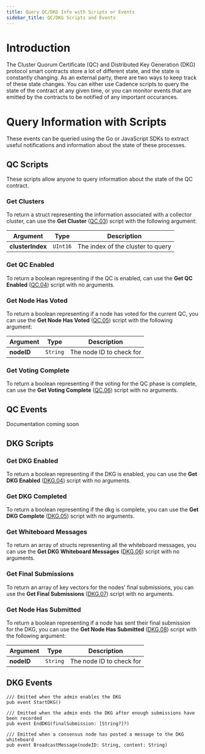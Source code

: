 ```yaml
---
title: Query QC/DKG Info with Scripts or Events
sidebar_title: QC/DKG Scripts and Events
---
```


# Introduction

The Cluster Quorum Certificate (QC) and Distributed Key Generation (DKG) protocol smart contracts
store a lot of different state, and the state is constantly changing.
As an external party, there are two ways to keep track of these state changes. 
You can either use Cadence scripts to query the state of the contract at any given time,
or you can monitor events that are emitted by the contracts to be notified of any important occurances.

# Query Information with Scripts

These events can be queried using the Go or JavaScript SDKs to extract useful notifications and information about the
state of these processes.

## QC Scripts

These scripts allow anyone to query information about the state of the QC contract.

### Get Clusters

To return a struct representing the information associated with a collector cluster,
can use the **Get Cluster** ([QC.03](../../../cadence/core-contracts/epoch-contract-reference.mdx#quorum-certificate-transactions-and-scripts)) script with the following argument:

| Argument         | Type     | Description |
|------------------|----------|-------------|
| **clusterIndex** | `UInt16` | The index of the cluster to query |

### Get QC Enabled

To return a boolean representing if the QC is enabled,
can use the **Get QC Enabled** ([QC.04](../../../cadence/core-contracts/epoch-contract-reference.mdx#quorum-certificate-transactions-and-scripts)) script with no arguments.

### Get Node Has Voted

To return a boolean representing if a node has voted for the current QC, you
can use the **Get Node Has Voted** ([QC.05](../../../cadence/core-contracts/epoch-contract-reference.mdx#quorum-certificate-transactions-and-scripts)) script with the following argument:

| Argument         | Type     | Description |
|------------------|----------|-------------|
| **nodeID** | `String` | The node ID to check for |


### Get Voting Complete

To return a boolean representing if the voting for the QC phase is complete,
can use the **Get Voting Complete** ([QC.06](../../../cadence/core-contracts/epoch-contract-reference.mdx#quorum-certificate-transactions-and-scripts)) script with no arguments.

## QC Events

Documentation coming soon

## DKG Scripts

### Get DKG Enabled

To return a boolean representing if the DKG is enabled, you
can use the **Get DKG Enabled** ([DKG.04](../../../cadence/core-contracts/epoch-contract-reference.mdx#dkg-transactions-and-scripts)) script with no arguments.

### Get DKG Completed

To return a boolean representing if the dkg is complete, you
can use the **Get DKG Complete** ([DKG.05](../../../cadence/core-contracts/epoch-contract-reference.mdx#dkg-transactions-and-scripts)) script with no arguments.

### Get Whiteboard Messages

To return an array of structs representing all the whiteboard messages, you
can use the **Get DKG Whiteboard Messages** ([DKG.06](../../../cadence/core-contracts/epoch-contract-reference.mdx#dkg-transactions-and-scripts)) script with no arguments.

### Get Final Submissions

To return an array of key vectors for the nodes' final submissions, you
can use the **Get Final Submissions** ([DKG.07](../../../cadence/core-contracts/epoch-contract-reference.mdx#dkg-transactions-and-scripts)) script with no arguments.

### Get Node Has Submitted

To return a boolean representing if a node has sent their final submission for the DKG, you
can use the **Get Node Has Submitted** ([DKG.08](../../../cadence/core-contracts/epoch-contract-reference.mdx#dkg-transactions-and-scripts)) script with the following argument:

| Argument         | Type     | Description |
|------------------|----------|-------------|
| **nodeID** | `String` | The node ID to check for |

## DKG Events

```cadence
/// Emitted when the admin enables the DKG
pub event StartDKG()

/// Emitted when the admin ends the DKG after enough submissions have been recorded
pub event EndDKG(finalSubmission: [String?]?)

/// Emitted when a consensus node has posted a message to the DKG whiteboard
pub event BroadcastMessage(nodeID: String, content: String)
```